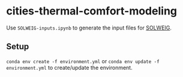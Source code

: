 # cities-thermal-comfort-modeling

Use `SOLWEIG-inputs.ipynb` to generate the input files for [SOLWEIG](https://umep-docs.readthedocs.io/projects/tutorial/en/latest/Tutorials/IntroductionToSolweig.html).

## Setup
`conda env create -f environment.yml` or `conda env update -f environment.yml` to create/update the environment.
